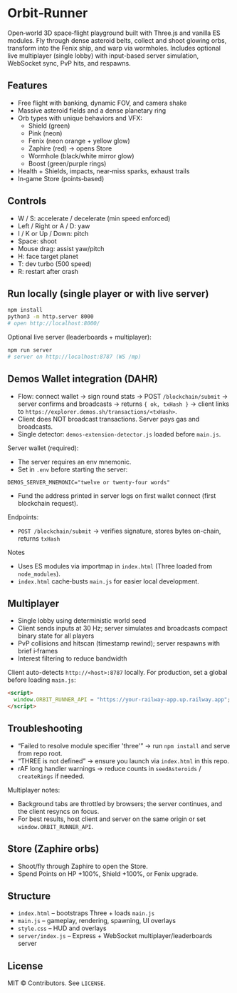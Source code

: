 # Orbit‑Runner

Open‑world 3D space‑flight playground built with Three.js and vanilla ES modules. Fly through dense asteroid belts, collect and shoot glowing orbs, transform into the Fenix ship, and warp via wormholes. Includes optional live multiplayer (single lobby) with input-based server simulation, WebSocket sync, PvP hits, and respawns.

## Features

- Free flight with banking, dynamic FOV, and camera shake
- Massive asteroid fields and a dense planetary ring
- Orb types with unique behaviors and VFX:
  - Shield (green)
  - Pink (neon)
  - Fenix (neon orange + yellow glow)
  - Zaphire (red) → opens Store
  - Wormhole (black/white mirror glow)
  - Boost (green/purple rings)
- Health + Shields, impacts, near‑miss sparks, exhaust trails
- In‑game Store (points‑based)

## Controls

- W / S: accelerate / decelerate (min speed enforced)
- Left / Right or A / D: yaw
- I / K or Up / Down: pitch
- Space: shoot
- Mouse drag: assist yaw/pitch
- H: face target planet
- T: dev turbo (500 speed)
- R: restart after crash

## Run locally (single player or with live server)

```bash
npm install
python3 -m http.server 8000
# open http://localhost:8000/
```

Optional live server (leaderboards + multiplayer):

```bash
npm run server
# server on http://localhost:8787 (WS /mp)
```

## Demos Wallet integration (DAHR)

- Flow: connect wallet → sign round stats → POST `/blockchain/submit` → server confirms and broadcasts → returns `{ ok, txHash }` → client links to `https://explorer.demos.sh/transactions/<txHash>`.
- Client does NOT broadcast transactions. Server pays gas and broadcasts.
- Single detector: `demos-extension-detector.js` loaded before `main.js`.

Server wallet (required):

- The server requires an env mnemonic.
- Set in `.env` before starting the server:

```
DEMOS_SERVER_MNEMONIC="twelve or twenty-four words"
```

- Fund the address printed in server logs on first wallet connect (first blockchain request).

Endpoints:

- `POST /blockchain/submit` → verifies signature, stores bytes on-chain, returns `txHash`

Notes

- Uses ES modules via importmap in `index.html` (Three loaded from `node_modules`).
- `index.html` cache‑busts `main.js` for easier local development.

## Multiplayer

- Single lobby using deterministic world seed
- Client sends inputs at 30 Hz; server simulates and broadcasts compact binary state for all players
- PvP collisions and hitscan (timestamp rewind); server respawns with brief i‑frames
- Interest filtering to reduce bandwidth

Client auto-detects `http://<host>:8787` locally. For production, set a global before loading `main.js`:

```html
<script>
  window.ORBIT_RUNNER_API = "https://your-railway-app.up.railway.app";
</script>
```

## Troubleshooting

- “Failed to resolve module specifier 'three'” → run `npm install` and serve from repo root.
- “THREE is not defined” → ensure you launch via `index.html` in this repo.
- rAF long handler warnings → reduce counts in `seedAsteroids` / `createRings` if needed.

Multiplayer notes:

- Background tabs are throttled by browsers; the server continues, and the client resyncs on focus.
- For best results, host client and server on the same origin or set `window.ORBIT_RUNNER_API`.

## Store (Zaphire orbs)

- Shoot/fly through Zaphire to open the Store.
- Spend Points on HP +100%, Shield +100%, or Fenix upgrade.

## Structure

- `index.html` – bootstraps Three + loads `main.js`
- `main.js` – gameplay, rendering, spawning, UI overlays
- `style.css` – HUD and overlays
- `server/index.js` – Express + WebSocket multiplayer/leaderboards server

## License

MIT © Contributors. See `LICENSE`.
